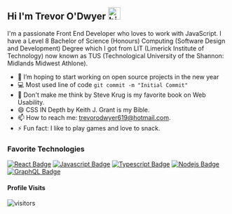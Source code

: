 ## Hi I'm Trevor O'Dwyer <img src="https://user-images.githubusercontent.com/1303154/88677602-1635ba80-d120-11ea-84d8-d263ba5fc3c0.gif" width="28px" alt="hi">

I'm a passionate Front End Developer who loves to work with JavaScript. I have a Level 8 Bachelor of Science (Honours) Computing (Software Design and Development) Degree which I got from LIT (Limerick Institute of Technology) now known as TUS (Technological University of the Shannon: Midlands Midwest Athlone).

- 🔭 I’m hoping to start working on open source projects in the new year
- :computer: Most used line of code `git commit -m "Initial Commit"`
- 🤔 Don't make me think by Steve Krug is my favorite book on Web Usability.
- 😄 CSS IN Depth by Keith J. Grant is my Bible.
- 📫 How to reach me: trevorodwyer619@hotmail.com.
- ⚡ Fun fact: I like to play games and love to snack.

### Favorite Technologies

[![React Badge](https://img.shields.io/badge/-React-61DBFB?style=for-the-badge&labelColor=black&logo=react&logoColor=61DBFB)](#) [![Javascript Badge](https://img.shields.io/badge/-Javascript-F0DB4F?style=for-the-badge&labelColor=black&logo=javascript&logoColor=F0DB4F)](#) [![Typescript Badge](https://img.shields.io/badge/-Typescript-007acc?style=for-the-badge&labelColor=black&logo=typescript&logoColor=007acc)](#) [![Nodejs Badge](https://img.shields.io/badge/-Nodejs-3C873A?style=for-the-badge&labelColor=black&logo=node.js&logoColor=3C873A)](#) [![GraphQL Badge](https://img.shields.io/badge/-GraphQl-e535ab?style=for-the-badge&labelColor=black&logo=node.js&logoColor=e535ab)](#)

#### Profile Visits

![visitors](https://visitor-badge.glitch.me/badge?page_id=tod619.tod619)

